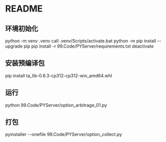 # README

## 环境初始化
python -m venv .venv
call .venv/Scripts/activate.bat
python -m pip install --upgrade pip
pip install -r 99.Code/PYServer/requirements.txt
deactivate

## 安装预编译包
pip install ta_lib-0.6.3-cp312-cp312-win_amd64.whl

## 运行
python 99.Code/PYServer/option_arbitrage_01.py

## 打包
pyinstaller --onefile 99.Code/PYServer/option_collect.py


